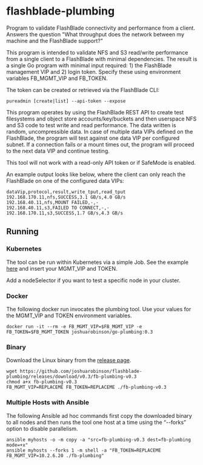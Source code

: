 # flashblade-plumbing

Program to validate FlashBlade connectivity and performance from a client. Answers the question "What throughput does the network between my machine and the FlashBlade support?"

This program is intended to validate NFS and S3 read/write performance from a single client to a FlashBlade with minimal dependencies. The result is a single Go program with minimal input required: 1) the FlashBlade management VIP and 2) login token. Specify these using environment variables FB_MGMT_VIP and FB_TOKEN.

The token can be created or retrieved via the FlashBlade CLI:

```pureadmin [create|list] --api-token --expose```

This program operates by using the FlashBlade REST API to create test filesystems and object store accounts/key/buckets and then userspace NFS and S3 code to test write and read performance. The data written is random, uncompressible data. In case of multiple data VIPs defined on the FlashBlade, the program will test against one data VIP per configured subnet. If a connection fails or a mount times out, the program will proceed to the next data VIP and continue testing.

This tool will not work with a read-only API token or if SafeMode is enabled.

An example output looks like below, where the client can only reach the FlashBlade on one of the configured data VIPs:
```
dataVip,protocol,result,write_tput,read_tput
192.168.170.11,nfs,SUCCESS,3.1 GB/s,4.0 GB/s
192.168.40.11,nfs,MOUNT FAILED,-,-
192.168.40.11,s3,FAILED TO CONNECT,-,-
192.168.170.11,s3,SUCCESS,1.7 GB/s,4.3 GB/s
```

## Running

### Kubernetes

The tool can be run within Kubernetes via a simple Job.  See the example [here](k8s-runner.yaml) and insert your MGMT_VIP and TOKEN.

Add a nodeSelector if you want to test a specific node in your cluster.

### Docker

The following docker run invocates the plumbing tool. Use your values for the MGMT_VIP and TOKEN environment variables.

```docker run -it --rm -e FB_MGMT_VIP=$FB_MGMT_VIP -e FB_TOKEN=$FB_MGMT_TOKEN joshuarobinson/go-plumbing:0.3```

### Binary

Download the Linux binary from the [release page](https://github.com/joshuarobinson/flashblade-plumbing/releases/tag/v0.3).

```
wget https://github.com/joshuarobinson/flashblade-plumbing/releases/download/v0.3/fb-plumbing-v0.3
chmod a+x fb-plumbing-v0.3
FB_MGMT_VIP=REPLACEME FB_TOKEN=REPLACEME ./fb-plumbing-v0.3
```

### Multiple Hosts with Ansible

The following Ansible ad hoc commands first copy the downloaded binary to all nodes and then runs the tool one host at a time using the “--forks” option to disable parallelism.

```
ansible myhosts -o -m copy -a "src=fb-plumbing-v0.3 dest=fb-plumbing mode=+x"
ansible myhosts --forks 1 -m shell -a "FB_TOKEN=REPLACEME FB_MGMT_VIP=10.2.6.20 ./fb-plumbing"
```

